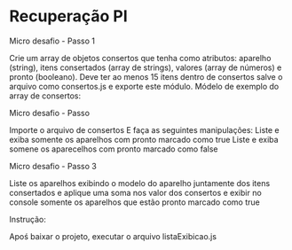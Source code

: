 # Recuperação PI
Micro desafio - Passo 1

Crie um array de objetos consertos que tenha como atributos: aparelho (string),
itens consertados (array de strings), valores (array de números) e pronto (booleano). Deve
ter ao menos 15 itens dentro de consertos salve o arquivo como consertos.js e exporte
este módulo. Módelo de exemplo do array de consertos:

Micro desafio - Passo 

Importe o arquivo de consertos E faça as seguintes manipulações:
Liste e exiba somente os aparelhos com pronto marcado como true
Liste e exiba somene os aparecelhos com pronto marcado como false

Micro desafio - Passo 3

Liste os aparelhos exibindo o modelo do aparelho juntamente dos itens
consertados e aplique uma soma nos valor dos consertos e exibir no console somente os
aparelhos que estão pronto marcado como true

Instrução:

Apoś baixar o projeto, executar o arquivo listaExibicao.js  
